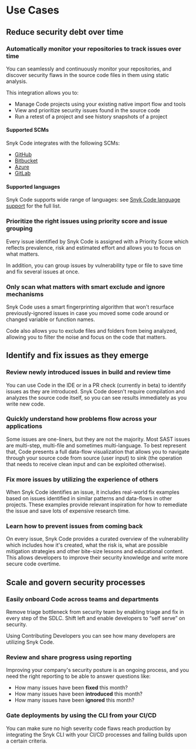 # Use Cases

## Reduce security debt over time

### Automatically monitor your repositories to track issues over time

You can seamlessly and continuously monitor your repositories, and discover security flaws in the source code files in them using static analysis.

This integration allows you to:

* Manage Code projects using your existing native import flow and tools
* View and prioritize security issues found in the source code
* Run a retest of a project and see history snapshots of a project

#### Supported SCMs

Snyk Code integrates with the following SCMs:

* [GitHub](https://docs.snyk.io/integrations/git-repository-scm-integrations/github-integration)
* [Bitbucket](https://docs.snyk.io/integrations/git-repository-scm-integrations/bitbucket-cloud-integration)&#x20;
* [Azure](https://docs.snyk.io/integrations/git-repository-scm-integrations/azure-repos-integration)
* [GitLab](https://docs.snyk.io/integrations/git-repository-scm-integrations/gitlab-integration)

#### Supported languages

Snyk Code supports wide range of languages: see [Snyk Code language support](https://docs.snyk.io/snyk-code/snyk-code-language-and-framework-support) for the full list.

### Prioritize the right issues using priority score and issue grouping

Every issue identified by Snyk Code is assigned with a Priority Score which reflects prevalence, risk and estimated effort and allows you to focus on what matters.

In addition, you can group issues by vulnerability type or file to save time and fix several issues at once.

### Only scan what matters with smart exclude and ignore mechanisms

Snyk Code uses a smart fingerprinting algorithm that won't resurface previously-ignored issues in case you moved some code around or changed variable or function names.

Code also allows you to exclude files and folders from being analyzed, allowing you to filter the noise and focus on the code that matters.

## Identify and fix issues as they emerge

### Review newly introduced issues in build and review time

You can use Code in the IDE or in a PR check (currently in beta) to identify issues as they are introduced. Snyk Code doesn't require compilation and analyzes the source code itself, so you can see results immediately as you write new code.

### Quickly understand how problems flow across your applications

Some issues are one-liners, but they are not the majority. Most SAST issues are multi-step, multi-file and sometimes multi-language. To best represent that, Code presents a full data-flow visualization that allows you to navigate through your source code from source (user input) to sink (the operation that needs to receive clean input and can be exploited otherwise).

### Fix more issues by utilizing the experience of others

When Snyk Code identifies an issue, it includes real-world fix examples based on issues identified in similar patterns and data-flows in other projects. These examples provide relevant inspiration for how to remediate the issue and save lots of expensive research time.

### Learn how to prevent issues from coming back

On every issue, Snyk Code provides a curated overview of the vulnerability which includes how it's created, what the risk is, what are possible mitigation strategies and other bite-size lessons and educational content. This allows developers to improve their security knowledge and write more secure code overtime.

## Scale and govern security processes

### Easily onboard Code across teams and departments

Remove triage bottleneck from security team by enabling triage and fix in every step of the SDLC. Shift left and enable developers to “self serve” on security.

Using Contributing Developers you can see how many developers are utilizing Snyk Code.

### Review and share progress using reporting

Improving your company's security posture is an ongoing process, and you need the right reporting to be able to answer questions like:

* How many issues have been **fixed** this month?
* How many issues have been **introduced** this month?
* How many issues have been **ignored** this month?

### Gate deployments by using the CLI from your CI/CD

You can make sure no high severity code flaws reach production by integrating the Snyk CLI with your CI/CD processes and failing builds upon a certain criteria.
